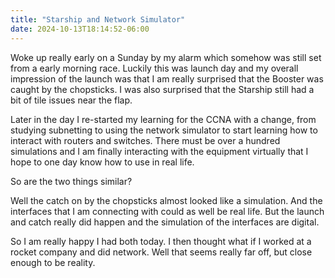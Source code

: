 ```yaml
---
title: "Starship and Network Simulator"
date: 2024-10-13T18:14:52-06:00
---
```

Woke up really early on a Sunday by my alarm which somehow was still set from a early morning race. Luckily this was launch day and my overall impression of the launch was that I am really surprised that the Booster was caught by the chopsticks. I was also surprised that the Starship still had a bit of tile issues near the flap. 

Later in the day I re-started my learning for the CCNA with a change, from studying subnetting to using the network simulator to start learning how to interact with routers and switches. There must be over a hundred simulations and I am finally interacting with the equipment virtually that I hope to one day know how to use in real life. 

So are the two things similar? 

Well the catch on by the chopsticks almost looked like a simulation. And the interfaces that I am connecting with could as well be real life. But the launch and catch really did happen and the simulation of the interfaces are digital.

So I am really happy I had both today. I then thought what if I worked at a rocket company and did network. Well that seems really far off, but close enough to be reality.

